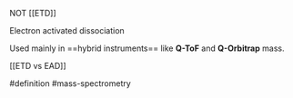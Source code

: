 NOT [[ETD]]

Electron activated dissociation

Used mainly in ==hybrid instruments== like **Q-ToF** and **Q-Orbitrap** mass.

[[ETD vs EAD]]



#definition #mass-spectrometry 